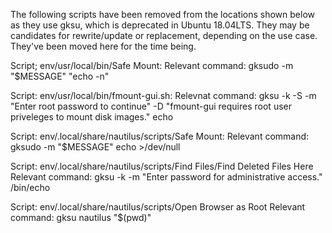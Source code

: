 The following scripts have been removed from the locations shown below as they use gksu, which is deprecated in Ubuntu 18.04LTS. They may be candidates for rewrite/update or replacement, depending on the use case. They've been moved here for the time being.


Script; env/usr/local/bin/Safe Mount:
Relevant command: gksudo -m "$MESSAGE" "echo -n"

Script: env/usr/local/bin/fmount-gui.sh:
Relevnat command: gksu -k -S -m "Enter root password to continue" -D "fmount-gui requires root user priveleges to mount disk images." echo

Script: env/.local/share/nautilus/scripts/Safe Mount:
Relevant command: gksudo -m "$MESSAGE" echo >/dev/null

Script: env/.local/share/nautilus/scripts/Find Files/Find Deleted Files Here
Relevant command: gksu -k -m "Enter password for administrative access." /bin/echo

Script: env/.local/share/nautilus/scripts/Open Browser as Root
Relevant command: gksu nautilus "$(pwd)"